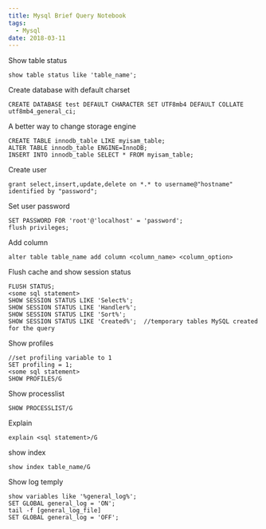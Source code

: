 ```yaml
---
title: Mysql Brief Query Notebook
tags:
  - Mysql
date: 2018-03-11
---
```


Show table status
```mysql
show table status like 'table_name';
```

<!-- more -->

Create database with default charset
```
CREATE DATABASE test DEFAULT CHARACTER SET UTF8mb4 DEFAULT COLLATE utf8mb4_general_ci;
```


A better way to change storage engine
```mysql
CREATE TABLE innodb_table LIKE myisam_table;
ALTER TABLE innodb_table ENGINE=InnoDB;
INSERT INTO innodb_table SELECT * FROM myisam_table;
```

Create user
```mysql
grant select,insert,update,delete on *.* to username@"hostname" identified by "password";
```

Set user password
```
SET PASSWORD FOR 'root'@'localhost' = 'password'; 
flush privileges;
```

Add column
```
alter table table_name add column <column_name> <column_option>
```

Flush  cache and show session status
```mysql
FLUSH STATUS;
<some sql statement>
SHOW SESSION STATUS LIKE 'Select%';
SHOW SESSION STATUS LIKE 'Handler%';
SHOW SESSION STATUS LIKE 'Sort%';
SHOW SESSION STATUS LIKE 'Created%';  //temporary tables MySQL created for the query
```

Show profiles
```mysql
//set profiling variable to 1
SET profiling = 1;
<some sql statement>
SHOW PROFILES/G
```

Show processlist
```mysql
SHOW PROCESSLIST/G
```

Explain
```mysql
explain <sql statement>/G
```

show index
```mysql
show index table_name/G
```


Show log temply
```
show variables like '%general_log%';
SET GLOBAL general_log = 'ON';
tail -f [general_log_file]
SET GLOBAL general_log = 'OFF';
```